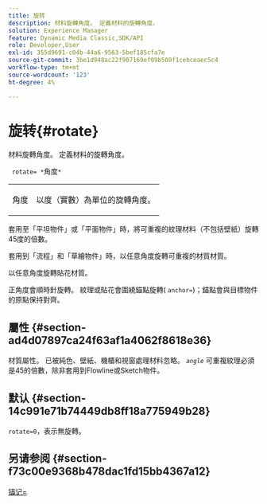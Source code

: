 ```yaml
---
title: 旋转
description: 材料旋轉角度。 定義材料的旋轉角度。
solution: Experience Manager
feature: Dynamic Media Classic,SDK/API
role: Developer,User
exl-id: 355d9691-c04b-44a6-9563-5bef185cfa7e
source-git-commit: 3be1d948ac22f907169ef09b509f1cebceaec5c4
workflow-type: tm+mt
source-wordcount: '123'
ht-degree: 4%

---
```


# 旋转{#rotate}

材料旋轉角度。 定義材料的旋轉角度。

` rotate= *`角度`*`

<table id="simpletable_F1A87ECD86E8429788825374A6882CB9"> 
 <tr class="strow"> 
  <td class="stentry"> <p> <span class="varname"> 角度 </span> </p> </td> 
  <td class="stentry"> <p>以度（實數）為單位的旋轉角度。 </p> </td> 
 </tr> 
</table>

套用至「平坦物件」或「平面物件」時，將可重複的紋理材料（不包括壁紙）旋轉45度的倍數。

套用到「流程」和「草繪物件」時，以任意角度旋轉可重複的材質材質。

以任意角度旋轉貼花材質。

正角度會順時針旋轉。 紋理或貼花會圍繞錨點旋轉( `anchor=`)；錨點會與目標物件的原點保持對齊。

## 屬性 {#section-ad4d07897ca24f63af1a4062f8618e36}

材質屬性。 已被純色、壁紙、機櫃和視窗處理材料忽略。 *`angle`* 可重複紋理必須是45的倍數，除非套用到Flowline或Sketch物件。

## 默认 {#section-14c991e71b74449db8ff18a775949b28}

`rotate=0`，表示無旋轉。

## 另请参阅 {#section-f73c00e9368b478dac1fd15bb4367a12}

[锚记=](../../../../../ir-api/http-protocol/image-rendering-api-ref/c-ir-http-protocol-ref/c-ir-http-protocol-command-reference/r-ir-http-anchor.md#reference-d53923d785c9442997dc7f2199524c26)
